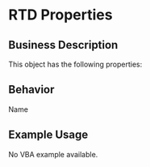 # RTD Properties

## Business Description
This object has the following properties:

## Behavior
Name

## Example Usage
No VBA example available.